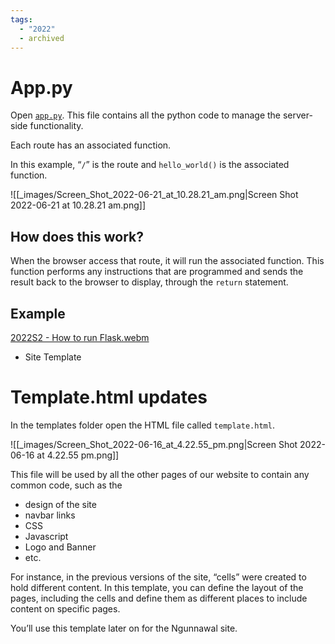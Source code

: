 ```yaml
---
tags:
  - "2022"
  - archived
---
```



# App.py

Open [`app.py`](http://app.py). This file contains all the python code to manage the server-side functionality. 

Each route has an associated function.

In this example, “`/`” is the route and `hello_world()` is the associated function.

![[_images/Screen_Shot_2022-06-21_at_10.28.21_am.png|Screen Shot 2022-06-21 at 10.28.21 am.png]]

## How does this work?

When the browser access that route, it will run the associated function. This function performs any instructions that are programmed and sends the result back to the browser to display, through the `return` statement.

## Example

[2022S2 - How to run Flask.webm](https://drive.google.com/file/d/1z39dUnvYnL5cckQEu1scP4_6hp54Y6C3/view?usp=drivesdk)

- Site Template


# Template.html updates

In the templates folder open the HTML file called `template.html`.

![[_images/Screen_Shot_2022-06-16_at_4.22.55_pm.png|Screen Shot 2022-06-16 at 4.22.55 pm.png]]

This file will be used by all the other pages of our website to contain any common code, such as the 

- design of the site
- navbar links
- CSS
- Javascript
- Logo and Banner
- etc.

For instance, in the previous versions of the site, “cells” were created to hold different content. In this template, you can define the layout of the pages, including the cells and define them as different places to include content on specific pages.

You’ll use this template later on for the Ngunnawal site.
